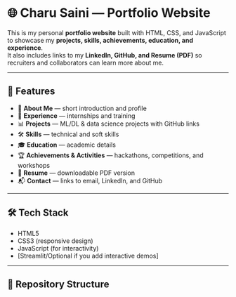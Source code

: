 # 🌐 Charu Saini — Portfolio Website

This is my personal **portfolio website** built with HTML, CSS, and JavaScript to showcase my **projects, skills, achievements, education, and experience**.  
It also includes links to my **LinkedIn, GitHub, and Resume (PDF)** so recruiters and collaborators can learn more about me.

---

## 🚀 Features
- 📄 **About Me** — short introduction and profile
- 💼 **Experience** — internships and training
- 📊 **Projects** — ML/DL & data science projects with GitHub links
- 🛠 **Skills** — technical and soft skills
- 🎓 **Education** — academic details
- 🏆 **Achievements & Activities** — hackathons, competitions, and workshops
- 📑 **Resume** — downloadable PDF version
- 📬 **Contact** — links to email, LinkedIn, and GitHub 

---

## 🛠 Tech Stack
- HTML5  
- CSS3 (responsive design)  
- JavaScript (for interactivity)  
- [Streamlit/Optional if you add interactive demos]  

---

## 📂 Repository Structure

